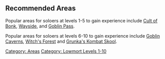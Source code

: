 ## Recommended Areas

Popular areas for soloers at levels 1-5 to gain experience include [Cult
of Bonk](:Category:_Cult_Of_Bonk.md "wikilink"),
[Wayside](:Category:_Wayside.md "wikilink"), and [Goblin
Pass](:Category:_Goblin_Pass.md "wikilink").

Popular areas for soloers at levels 6-10 to gain experience include
[Goblin Caverns](:Category:_Goblin_Caverns.md "wikilink"), [Witch's
Forest](:Category:_Witch's_Forest.md "wikilink") and [Grunka's Kombat
Skool](:Category:_Grunka's_Kombat_Skool.md "wikilink").

[Category: Areas](Category:_Areas "wikilink") [Category: Lowmort Levels
1-10](Category:_Lowmort_Levels_1-10 "wikilink")

